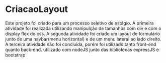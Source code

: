 # CriacaoLayout
Este projeto foi criado para um processo seletivo de estágio.
A primeira atividade foi realizada utilizando manipulção de tamanhos com div e com o display flex do css.
A segunda atividade foi criado um layout de formulário junto de uma navbar(menu horizontal) e de um menu lateral ao lado direito.
A terceira atividade não foi concluida, porém foi utilizado tanto front-end quanto back-end. utilizado com nodeJS junto das bibliotecas expressJS e bootstrap
